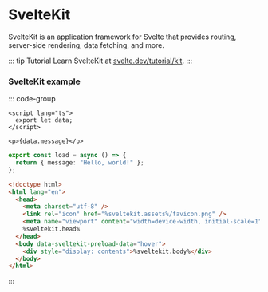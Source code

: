 # SvelteKit

SvelteKit is an application framework for Svelte that provides routing, server-side rendering, data fetching, and more.

::: tip Tutorial
Learn SvelteKit at [svelte.dev/tutorial/kit](https://svelte.dev/tutorial/kit).
:::

### SvelteKit example

::: code-group

```svelte [src/routes/+page.svelte]
<script lang="ts">
  export let data;
</script>

<p>{data.message}</p>
```

```ts [src/routes/+page.server.ts]
export const load = async () => {
  return { message: "Hello, world!" };
};
```

```html [src/app.html]
<!doctype html>
<html lang="en">
  <head>
    <meta charset="utf-8" />
    <link rel="icon" href="%sveltekit.assets%/favicon.png" />
    <meta name="viewport" content="width=device-width, initial-scale=1" />
    %sveltekit.head%
  </head>
  <body data-sveltekit-preload-data="hover">
    <div style="display: contents">%sveltekit.body%</div>
  </body>
</html>
```

:::
